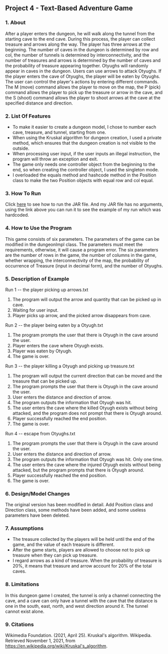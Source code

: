 ## Project 4 - Text-Based Adventure Game

### 1. About

After a player enters the dungeon, he will walk along the tunnel from the starting cave to the end cave. During this process, the player can collect treasure and arrows along the way. The player has three arrows at the beginning. The number of caves in the dungeon is determined by row and col, the number of tunnels is determined by interconnectivity, and the number of treasures and arrows is determined by the number of caves and the probability of treasure appearing together. Otyughs will randomly appear in caves in the dungeon. Users can use arrows to attack Otyughs. If the player enters the cave of Otyughs, the player will be eaten by Otyughs. The user can control the player's actions by entering different commands. The M (move) command allows the player to move on the map, the P (pick) command allows the player to pick up the treasure or arrow in the cave, and the S (shoot) command allows the player to shoot arrows at the cave at the specified distance and direction.

### 2. List Of Features

- To make it easier to create a dungeon model, I chose to number each cave, treasure, and tunnel, starting from one.
- When using the Kruskal algorithm for dungeon creation, I used a private method, which ensures that the dungeon creation is not visible to the outside.
- When processing user input, if the user inputs an illegal instruction, the program will throw an exception and exit.
- The game only needs one controller object from the beginning to the end, so when creating the controller object, I used the singleton mode.
- I overloaded the equals method and hashcode method in the Position class to make the two Position objects with equal row and col equal.

### 3. How To Run

Click [here](https://www.jetbrains.com/help/idea/compiling-applications.html) to see how to run the JAR file. And my JAR file has no arguments, using the link above you can run it to see the example of my run which was hardcoded.

### 4. How to Use the Program

This game consists of six parameters. The parameters of the game can be modified in the dungeonImpl class. The parameters must meet the requirements, otherwise, it will cause a program error. The six parameters are the number of rows in the game, the number of columns in the game, whether wrapping, the interconnectivity of the map, the probability of occurrence of Treasure (input in decimal form), and the number of Otyughs.

### 5. Description of Example

Run 1 -- the player picking up arrows.txt
1. The program will output the arrow and quantity that can be picked up in cave.
2. Waiting for user input.
3. Player picks up arrow, and the picked arrow disappears from cave.

Run 2 -- the player being eaten by a Otyugh.txt
1. The program prompts the user that there is Otyugh in the cave around the user.
2. Player enters the cave where Otyugh exists.
3. Player was eaten by Otyugh.
4. The game is over.

Run 3 -- the player killing a Otyugh and picking up treasure.txt
1. The program will output the current direction that can be moved and the treasure that can be picked up.
2. The program prompts the user that there is Otyugh in the cave around the user.
3. User enters the distance and direction of arrow.
4. The program outputs the information that Otyugh was hit.
5. The user enters the cave where the killed Otyugh exists without being attacked, and the program does not prompt that there is Otyugh around.
6. Player successfully reached the end position.
7. The game is over.

Run 4 -- escape from Otyughs.txt
1. The program prompts the user that there is Otyugh in the cave around the user.
2. User enters the distance and direction of arrow.
3. The program outputs the information that Otyugh was hit. Only one time.
4. The user enters the cave where the injured Otyugh exists without being attacked, but the program prompts that there is Otyugh around.
5. Player successfully reached the end position.
6. The game is over.

### 6. Design/Model Changes

The original version has been modified in detail. Add Position class and Direction class, some methods have been added, and some useless parameters have been deleted.

### 7. Assumptions

- The treasure collected by the players will be held until the end of the game, and the value of each treasure is different.
- After the game starts, players are allowed to choose not to pick up treasure when they can pick up treasure.
- I regard arrows as a kind of treasure. When the probability of treasure is 20%, it means that treasure and arrow account for 20% of the total caves.

### 8. Limitations

In this dungeon game I created, the tunnel is only a channel connecting the cave, and a cave can only have a tunnel with the cave that the distance is one in the south, east, north, and west direction around it. The tunnel cannot exist alone.

### 9. Citations

Wikimedia Foundation. (2021, April 25). Kruskal's algorithm. Wikipedia. Retrieved November 1, 2021, from https://en.wikipedia.org/wiki/Kruskal's_algorithm. 

